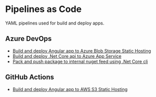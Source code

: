 # Pipelines as Code

YAML pipelines used for build and deploy apps.

## Azure DevOps

- [Build and deploy Angular app to Azure Blob Storage Static Hosting](azure-devops/angular-azure-blob-storage.yml)
- [Build and deploy .Net Core api to Azure App Service](azure-devops/dotnet-core-azure-appservice.yml)
- [Pack and push package to internal nuget feed using .Net Core cli](azure-devops/dotnet-core-nuget-publish-internal.yml)

## GitHub Actions

- [Build and deploy Angular app to AWS S3 Static Hosting](github/angular-aws-s3.yml)
